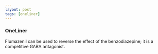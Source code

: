```yaml
---
layout: post
tags: [oneliner]
---
```



### OneLiner

Flumazenil can be used to reverse the effect of the benzodiazepine; it is a competitive GABA antagonist.
